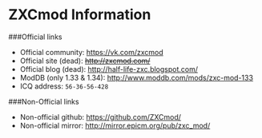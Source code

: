 # ZXCmod Information

###Official links

  - Official community: https://vk.com/zxcmod
  - Official site (dead): ~~http://zxcmod.com/~~
  - Official blog (dead): http://half-life-zxc.blogspot.com/
  - ModDB (only 1.33 & 1.34): http://www.moddb.com/mods/zxc-mod-133
  - ICQ address: `56-36-56-428`


###Non-Official links

  - Non-official github: https://github.com/ZXCmod/
  - Non-official mirror: http://mirror.epicm.org/pub/zxc_mod/
